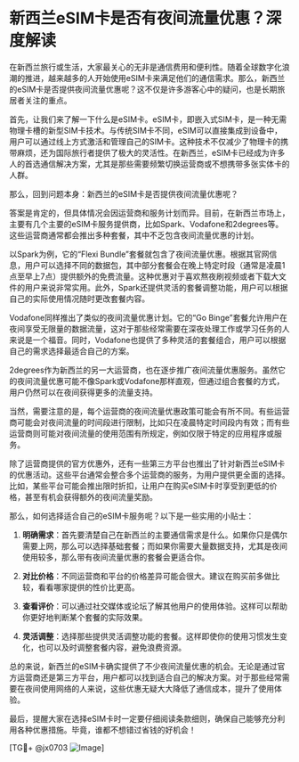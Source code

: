 # 新西兰eSIM卡是否有夜间流量优惠？深度解读

在新西兰旅行或生活，大家最关心的无非是通信费用和便利性。随着全球数字化浪潮的推进，越来越多的人开始使用eSIM卡来满足他们的通信需求。那么，新西兰的eSIM卡是否提供夜间流量优惠呢？这不仅是许多游客心中的疑问，也是长期旅居者关注的重点。

首先，让我们来了解一下什么是eSIM卡。eSIM卡，即嵌入式SIM卡，是一种无需物理卡槽的新型SIM卡技术。与传统SIM卡不同，eSIM可以直接集成到设备中，用户可以通过线上方式激活和管理自己的SIM卡。这种技术不仅减少了物理卡的携带麻烦，还为国际旅行者提供了极大的灵活性。在新西兰，eSIM卡已经成为许多人的首选通信解决方案，尤其是那些需要频繁切换运营商或不想携带多张实体卡的人群。

那么，回到问题本身：新西兰的eSIM卡是否提供夜间流量优惠呢？

答案是肯定的，但具体情况会因运营商和服务计划而异。目前，在新西兰市场上，主要有几个主要的eSIM卡服务提供商，比如Spark、Vodafone和2degrees等。这些运营商通常都会推出多种套餐，其中不乏包含夜间流量优惠的计划。

以Spark为例，它的“Flexi Bundle”套餐就包含了夜间流量优惠。根据其官网信息，用户可以选择不同的数据包，其中部分套餐会在晚上特定时段（通常是凌晨1点至早上7点）提供额外的免费流量。这种优惠对于喜欢熬夜刷视频或者下载大文件的用户来说非常实用。此外，Spark还提供灵活的套餐调整功能，用户可以根据自己的实际使用情况随时更改套餐内容。

Vodafone同样推出了类似的夜间流量优惠计划。它的“Go Binge”套餐允许用户在夜间享受无限量的数据流量，这对于那些经常需要在深夜处理工作或学习任务的人来说是一个福音。同时，Vodafone也提供了多种灵活的套餐组合，用户可以根据自己的需求选择最适合自己的方案。

2degrees作为新西兰的另一大运营商，也在逐步推广夜间流量优惠服务。虽然它的夜间流量优惠可能不像Spark或Vodafone那样直观，但通过组合套餐的方式，用户仍然可以在夜间获得更多的流量支持。

当然，需要注意的是，每个运营商的夜间流量优惠政策可能会有所不同。有些运营商可能会对夜间流量的时间段进行限制，比如只在凌晨特定时间段内有效；而有些运营商则可能对夜间流量的使用范围有所规定，例如仅限于特定的应用程序或服务。

除了运营商提供的官方优惠外，还有一些第三方平台也推出了针对新西兰eSIM卡的优惠活动。这些平台通常会整合多个运营商的服务，为用户提供更全面的选择。比如，某些平台可能会推出限时折扣，让用户在购买eSIM卡时享受到更低的价格，甚至有机会获得额外的夜间流量奖励。

那么，如何选择适合自己的eSIM卡服务呢？以下是一些实用的小贴士：

1. **明确需求**：首先要清楚自己在新西兰的主要通信需求是什么。如果你只是偶尔需要上网，那么可以选择基础套餐；而如果你需要大量数据支持，尤其是夜间使用较多，那么带有夜间流量优惠的套餐会更适合你。

2. **对比价格**：不同运营商和平台的价格差异可能会很大。建议在购买前多做比较，看看哪家提供的性价比更高。

3. **查看评价**：可以通过社交媒体或论坛了解其他用户的使用体验。这样可以帮助你更好地判断某个套餐的实际效果。

4. **灵活调整**：选择那些提供灵活调整功能的套餐。这样即使你的使用习惯发生变化，也可以及时调整套餐内容，避免浪费资源。

总的来说，新西兰的eSIM卡确实提供了不少夜间流量优惠的机会。无论是通过官方运营商还是第三方平台，用户都可以找到适合自己的解决方案。对于那些经常需要在夜间使用网络的人来说，这些优惠无疑大大降低了通信成本，提升了使用体验。

最后，提醒大家在选择eSIM卡时一定要仔细阅读条款细则，确保自己能够充分利用各种优惠措施。毕竟，谁都不想错过省钱的好机会！

[TG💪+ @jx0703 ![Image](https://github.com/user-attachments/assets/dbca1d08-cadb-493c-b0ec-ad6f7a83f270)]